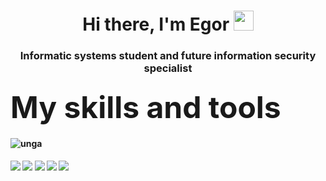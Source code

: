 <h1 align="center">Hi there, I'm Egor</a> 
<img src="https://github.com/blackcater/blackcater/raw/main/images/Hi.gif" height="32"/></h1>
<h3 align="center">Informatic systems student and future information security specialist</h3>

<h3 align="left"><font size ="+5"> My skills and tools </font> 

<h4 align="left"><img src="https://i.ibb.co/x1wkq02/unga.jpg" alt="unga" border="0">

<h4 align="left"><img src="https://img.shields.io/badge/%2F-Python-green?style=for-the-badge&logo=Python&logoColor=Yellow"/>

<img src="https://img.shields.io/badge/%2F-C++-purple?style=for-the-badge&logo=C&logoColor=purple"/>

<img src="https://img.shields.io/badge/%2F-Assembly-red?style=for-the-badge&logo=AssemblyScript&logoColor=red"/>

<img src="https://img.shields.io/badge/%2F-HTML-orange?style=for-the-badge&logo=HTML5&logoColor=orange"/>


<img src="https://img.shields.io/badge/%2F-Kali--Linux-black?style=for-the-badge&logo=Kali Linux&logoColor=white"/>

